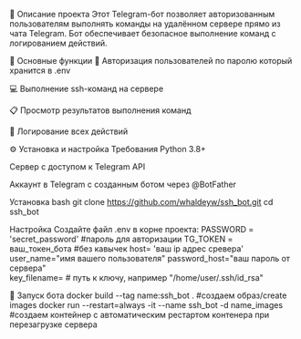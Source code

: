 📌 Описание проекта
Этот Telegram-бот позволяет авторизованным пользователям выполнять команды на удалённом сервере прямо из чата Telegram. 
Бот обеспечивает безопасное выполнение команд с логированием действий.

🌟 Основные функции
🔐 Авторизация пользователей по паролю который хранится в .env

💻 Выполнение ssh-команд на сервере

📋 Просмотр результатов выполнения команд

📝 Логирование всех действий

⚙️ Установка и настройка
Требования
Python 3.8+

Сервер с доступом к Telegram API

Аккаунт в Telegram с созданным ботом через @BotFather

Установка
bash
git clone https://github.com/whaldeyw/ssh_bot.git
cd ssh_bot

Настройка
Создайте файл .env в корне проекта:
PASSWORD = 'secret_password' #пароль для авторизации
TG_TOKEN = ваш_токен_бота    #без кавычек
host= 'ваш ip адрес сревера'
user_name="имя вашего пользователя"
password_host="ваш пароль от сервера"  
key_filename= # путь к ключу, например "/home/user/.ssh/id_rsa"


🚀 Запуск бота
docker build --tag name:ssh_bot .     #создаем образ/create images
docker run --restart=always -it --name ssh_bot -d name_images   #создаем контейнер с автоматическим рестартом контенера 
                                                                 при перезагрузке  сервера



